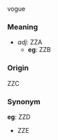 vogue
### Meaning
+ _adj_: ZZA
    + __eg__: ZZB

### Origin

ZZC

### Synonym

__eg__: ZZD

+ ZZE



